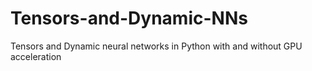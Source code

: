 # Tensors-and-Dynamic-NNs
Tensors and Dynamic neural networks in Python with and without GPU acceleration
